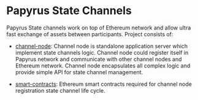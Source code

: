 # Papyrus State Channels

Papyrus State channels work on top of Ethereum network and allow ultra fast exchange of assets between participants. 
Project consists of:

- [channel-node](channel-node/README.md): 
Channel node is standalone application server which implement state channels logic. Channel node 
could register itself in Papyrus network and communicate with other channel nodes and Ethereum network.
Channel node encapsulates all complex logic and provide simple API for state channel management. 
 
      
- [smart-contracts](smart-contracts/README.md):
Ethereum smart contracts required for channel node registration state channel life cycle.  